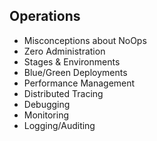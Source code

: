 ## Operations

* Misconceptions about NoOps
* Zero Administration
* Stages & Environments
* Blue/Green Deployments
* Performance Management
* Distributed Tracing
* Debugging
* Monitoring
* Logging/Auditing